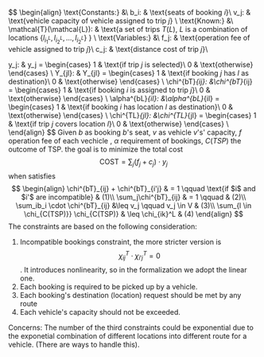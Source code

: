 

$$
\begin{align}
\text{Constants:} &\\
b_i: & \text{seats of booking $i$}\\
v_j: & \text{vehicle capacity of vehicle assigned to trip $j$} \\
\text{Known:} &\\
\mathcal{T}(\mathcal{L}): & \text{a set of trips $T(L)$, $L$ is a combination of locations $\{ l_{i^L_1}, l_{i^L_2}, \ldots, l_{i^L_2} \}$ } \\
\text{Variables:} &\\
f_j: & \text{operation fee of vehicle assigned to trip $j$}\\
c_j: & \text{distance cost of trip $j$}\\

y_j: & y_j =
	\begin{cases}
      1 & \text{if trip $j$ is selected}\\
      0 & \text{otherwise}
  \end{cases} \\
Y_{jl}: & Y_{jl} =
	\begin{cases}
      1 & \text{if booking $j$ has $l$ as destination}\\
      0 & \text{otherwise}
    \end{cases} \\
\chi^{bT}_{ij}: &\chi^{bT}_{ij} =
	\begin{cases}
      1 & \text{if booking $i$ is assigned to trip $j$}\\
      0 & \text{otherwise}
    \end{cases} \\
\alpha^{bL}_{il}: &\alpha^{bL}_{il} =
	\begin{cases}
      1 & \text{if booking $i$ has location $l$ as destination}\\
      0 & \text{otherwise}
    \end{cases} \\
\chi^{TL}_{jl}: &\chi^{TL}_{jl} =
	\begin{cases}
      1 & \text{if trip $j$ covers location $l$}\\
      0 & \text{otherwise}
    \end{cases} \\
\end{align}
$$
Given $b$ as booking $b$'s seat, $v$ as vehicle $v$'s' capacity, $f$ operation fee of each vechicle , $\alpha$ requirement of bookings, $C(TSP)$ the outcome of TSP.  the goal is to minimize the total cost
$$ \text{COST} = \sum_j (f_j + c_j)\cdot y_j
$$
when satisfies
$$
\begin{align}
\chi^{bT}_{ij} + \chi^{bT}_{i'j} & = 1 \qquad \text{if $i$ and $i'$ are incompatible} & (1)\\
\sum_j\chi^{bT}_{ij} & = 1 \qquad & (2)\\
\sum_ib_i \cdot \chi^{bT}_{ij} &\leq v_j \qquad v_j \in V  & (3)\\
\sum_{l \in \chi_{C(TSP)}} \chi_{C(TSP)} & \leq \chi_{ik}^L & (4)
\end{align}
$$
The constraints are based on the following consideration:
1. Incompatible bookings constraint, the more stricter version is $$\chi^T_{ij} \cdot \chi^T_{i'j} = 0$$. It introduces nonlinearity, so in the formalization we adopt the linear one.
2. Each booking is required to be picked up by a vehicle.
3. Each booking's destination (location) request should be met by any route
4. Each vehicle's capacity should not be exceeded.


Concerns:
The number of the third constraints could be exponential due to the exponetial combination of different locations into different route for a vehicle. (There are ways to handle this).